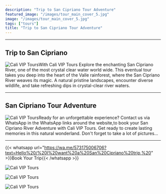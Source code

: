 ```yaml
---
description: "Trip to San Cipriano Tour Adventure"
featured_image: "/images/tour_main_cover_5.jpg"
image: "/images/tour_main_cover_5.jpg"
tags: ["tours"]
title: "Trip to San Cipriano Tour Adventure"
---
```


---

## Trip to San Cipriano

![Cali VIP Tours](/images/tour_entry_17.jpg)With Cali VIP Tours Explore the enchanting San Cipriano River, one of the most crystal clear water world wide. This eventual tour takes you deep into the heart of the Valle rainforest, where the San Cipriano River weaves its magic. A natural pristine landscapes, encounter diverse wildlife, and take refreshing dips in crystal-clear river waters.

---

## San Cipriano Tour Adventure

![Cali VIP Tours](/images/tour_entry_18.jpg)Ready for an unforgettable experience? Contact us via WhatsApp in the WhatsApp links around the website,to book your San Cipriano River Adventure with Cali VIP Tours. Get ready to create lasting memories in this natural wonderland. Don't forget to take a lot of pictures...

---

{{< whatsapp url="https://wa.me/573175006706?text=Hello%20/%20I%20want%20a%20San%20Cipriano%20trip,%20" >}}Book Your Trip{{< /whatsapp >}}

![Cali VIP Tours](https://images.pexels.com/photos/5368886/pexels-photo-5368886.jpeg?auto=compress&cs=tinysrgb&w=1260&h=750&dpr=1)

![Cali VIP Tours](https://images.pexels.com/photos/7082673/pexels-photo-7082673.jpeg?auto=compress&cs=tinysrgb&w=1260&h=750&dpr=1)

![Cali VIP Tours](https://images.pexels.com/photos/6438969/pexels-photo-6438969.jpeg?auto=compress&cs=tinysrgb&w=1260&h=750&dpr=1)